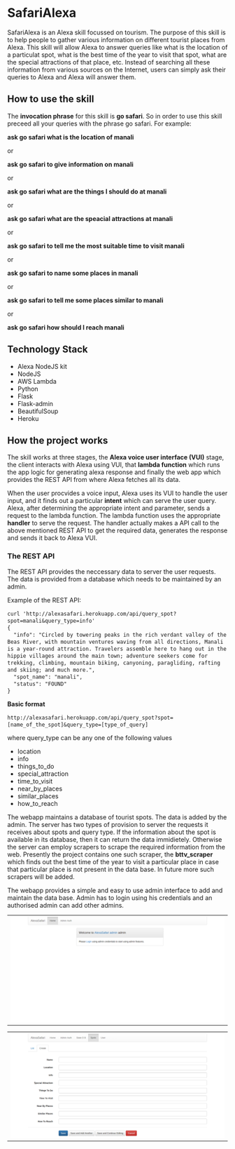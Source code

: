 # SafariAlexa

SafariAlexa is an Alexa skill focussed on tourism. The purpose of this skill is to help people to gather various
information on different tourist places from Alexa. This skill will allow Alexa to answer queries like what is the
location of a particulat spot, what is the best time of the year to visit that spot, what are the special attractions
of that place, etc. Instead of searching all these information from various sources on the Internet, users can simply
ask their queries to Alexa and Alexa will answer them.

## How to use the skill
The **invocation phrase** for this skill is **go safari**. So in order to use this skill preceed all your queries with
the phrase go safari.
For example:

**ask go safari what is the location of manali**

or

**ask go safari to give information on manali**

or

**ask go safari what are the things I should do at manali**

or

**ask go safari what are the speacial attractions at manali**

or

**ask go safari to tell me the most suitable time to visit manali**

or

**ask go safari to name some places in manali**

or

**ask go safari to tell me some places similar to manali**

or

**ask go safari how should I reach manali**

## Technology Stack
- Alexa NodeJS kit
- NodeJS
- AWS Lambda
- Python
- Flask
- Flask-admin
- BeautifulSoup
- Heroku

## How the project works
The skill works at three stages, the **Alexa voice user interface (VUI)** stage, the client interacts with Alexa using VUI,
that **lambda function** which runs the app logic for generating alexa response and finally the web app which provides
the REST API from where Alexa fetches all its data.

When the user procvides a voice input, Alexa uses its VUI to handle the user input, and it finds out a particular
**intent** which can serve the user query. Alexa, after determining the appropriate intent and parameter, sends a request
to the lambda function. The lambda function uses the appropriate **handler** to serve the request. The handler actually
makes a API call to the above mentioned REST API to get the required data, generates the response and sends it back to Alexa
VUI.

### The REST API
The REST API provides the neccessary data to server the user requests. The data is provided from a database which needs
to be maintained by an admin.

Example of the REST API:

```
curl 'http://alexasafari.herokuapp.com/api/query_spot?spot=manali&query_type=info'
{
  "info": "Circled by towering peaks in the rich verdant valley of the Beas River, with mountain ventures waving from all directions, Manali is a year-round attraction. Travelers assemble here to hang out in the hippie villages around the main town; adventure seekers come for trekking, climbing, mountain biking, canyoning, paragliding, rafting and skiing; and much more.", 
  "spot_name": "manali", 
  "status": "FOUND"
}
```
**Basic format**

```
http://alexasafari.herokuapp.com/api/query_spot?spot=[name_of_the_spot]&query_type=[type_of_query]
```

where query_type can be any one of the following values

- location
- info
- things_to_do
- special_attraction
- time_to_visit
- near_by_places
- similar_places
- how_to_reach

The webapp maintains a database of tourist spots. The data is added by the admin. The server has two types of provision
to server the requests it receives about spots and query type. If the information about the spot is available in its
database, then it can return the data immidietely. Otherwise the server can employ scrapers to scrape the required
information from the web. Presently the project contains one such scraper, the **bttv_scraper** which finds out the best
time of the year to visit a particular place in case that particular place is not present in the data base.
In future more such scrapers will be added.

The webapp provides a simple and easy to use admin interface to add and maintain the data base. Admin has to login using
his credentials and an authorised admin can add other admins.

<table>
<tr>
<td><img src="images/admin.png"></td>
</tr>
</table>

<table>
<tr>
<td><img src="images/add.png"></td>
</tr>
</table>




